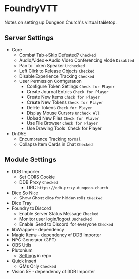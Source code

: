 # FoundryVTT
Notes on setting up Dungeon Church's virtual tabletop.
## Server Settings

* Core
  * Combat Tab→Skip Defeated? `Checked`
  * Audio/Video→Audio Video Conferencing Mode `Disabled`
  * Pan to Token Speaker `Unchecked`
  * Left Click to Release Objects `Checked`
  * Disable Experience Tracking `Checked`
  * User Permission Configuration
    * Configure Token Settings `Check for Player`
    * Create Journal Entries `Check for Player`
    * Create New Items `Check for Player`
    * Create New Tokens `Check for Player`
    * Delete Tokens `Check for Player`
    * Display Mouse Cursors `Uncheck All`
    * Upload New Files `Check for Player`
    * Use File Browser `Check for Player`
    * Use Drawing Tools `Check for Player
* DnD5E
  * Encumbrance Tracking `Normal`
  * Collapse Item Cards in Chat `Checked`

## Module Settings
* DDB Importer
  * Set CORS Cookie
  * DDB Proxy `Checked`
    * URL: `https://ddb-proxy.dungeon.church`
* Dice So Nice
  * Show Ghost dice for hidden rolls `Checked`
* Dice Tray
* Foundry to Discord
  * Enable Server Status Message `Checked`
  * Monitor user login/logout `Unchecked`
  * Enable 'Send to Discord' for everyone `Checked`
* libWrapper - dependency
* Magic Items - dependency of DDB Importer
* NPC Generator (GPT)
* OBS Utils
* Plutonium
  * [Settings](/foundryvtt/plutonium-config.json) in repo
* Quick Insert
  * GMs Only `Checked`
* Vision 5E - dependency of DDB Importer